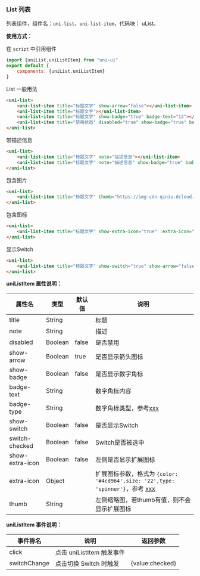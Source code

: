 ### List 列表

列表组件，组件名：``uni-list``、``uni-list-item``，代码块： uList。

**使用方式：**

在 ``script`` 中引用组件 

```javascript
import {uniList,uniListItem} from "uni-ui"
export default {
    components: {uniList,uniListItem}
}
```

List 一般用法

```html
<uni-list>
    <uni-list-item title="标题文字" show-arrow="false"></uni-list-item>
    <uni-list-item title="标题文字"></uni-list-item>
    <uni-list-item title="标题文字" show-badge="true" badge-text="12"></uni-list-item>
    <uni-list-item title="禁用状态" disabled="true" show-badge="true" badge-text="12"></uni-list-item>
</uni-list>
```

带描述信息

```html
<uni-list>
    <uni-list-item title="标题文字" note="描述信息"></uni-list-item>
    <uni-list-item title="标题文字" note="描述信息" show-badge="true" badge-text="12"></uni-list-item>
</uni-list>
```

包含图片

```html
<uni-list>
    <uni-list-item title="标题文字" thumb="https://img-cdn-qiniu.dcloud.net.cn/new-page/hx.png"></uni-list-item>
</uni-list>
```

包含图标

```html
<uni-list>
    <uni-list-item title="标题文字" show-extra-icon="true" :extra-icon="{color: '#4cd964',size: '22',type: 'spinner'}"></uni-list-item>
</uni-list>
```

显示Switch

```html
<uni-list>
    <uni-list-item title="标题文字" show-switch="true" show-arrow="false"></uni-list-item>
</uni-list>
```


**uniListItem 属性说明：**

|属性名|类型|默认值	|说明|
|---|----|---|---|
|title|String||标题|
|note|String||描述|
|disabled|Boolean|false|是否禁用|
|show-arrow|Boolean|true|是否显示箭头图标|
|show-badge|Boolean|false|是否显示数字角标|
|badge-text|String||数字角标内容|
|badge-type|String||数字角标类型，参考[xxx](xxx)|
|show-switch|Boolean|false|是否显示Switch|
|switch-checked|Boolean|false|Switch是否被选中|
|show-extra-icon|Boolean|false|左侧是否显示扩展图标|
|extra-icon|Object||扩展图标参数，格式为 ``{color: '#4cd964',size: '22',type: 'spinner'}``，参考 [xxx](xxx)|
|thumb|String||左侧缩略图，若thumb有值，则不会显示扩展图标|

**uniListItem 事件说明：**

|事件称名|说明|返回参数|
|---|----|---|
|click|点击 uniListItem 触发事件||
|switchChange|点击切换 Switch 时触发|{value:checked}|
